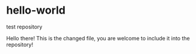 # hello-world
test repository

Hello there! This is the changed file, you are welcome to include it into the repository!
